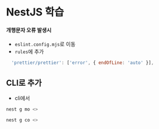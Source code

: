 # NestJS 학습

#### 개행문자 오류 발생시

- `eslint.config.mjs`로 이동
- `rules`에 추가

```js
  'prettier/prettier': ['error', { endOfLine: 'auto' }],
```

## CLI로 추가

- cli에서

```bash
nest g mo <>
```

```bash
nest g co <>
```
